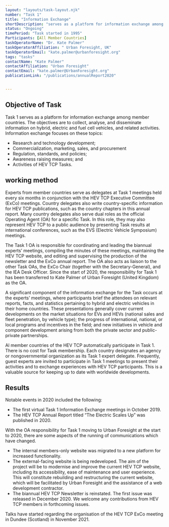 ```yaml
---
layout: "layouts/task-layout.njk"
number: "Task 1"
title: "Information Exchange"
shortDescription: "serves as a platform for information exchange among member countries"
status: "Ongoing"
timePeriod: "Task started in 1995"
Participants: [All Member Countries]
taskOperatorName: "Dr. Kate Palmer"
taskOperatorAffiliation: " Urban Foresight, UK"
taskOperatorEmail: "kate.palmer@urbanforesight.org"
tags: "tasks"
contactName: "​​​​​​Kate Palmer"
contactAffiliation: "Urban Foresight"
contactEmail: "kate.palmer@UrbanForesight.org"
publicationLink: "/publications/annualReport2020"


---
```


## Objective of Task
Task 1 serves as a platform for information exchange among member countries. The objectives are to collect, analyse, and disseminate information on hybrid, electric and fuel cell vehicles, and related activities.  
Information exchange focuses on these topics: 
- Research and technology development; 
- Commercialization, marketing, sales, and procurement
- Regulation, standards, and policies; 
- Awareness raising measures; and 
- Activities of HEV TCP Tasks. 

## working method
Experts from member countries serve as delegates at Task 1 meetings held every six months in conjunction with the HEV TCP Executive Committee (ExCo) meetings. Country delegates also write country-specific information for HEV TCP publications, such as the country chapters in this annual report. Many country delegates also serve dual roles as the official Operating Agent (OA) for a specific Task. In this role, they may also represent HEV TCP to a public audience by presenting Task results at international conferences, such as the EVS (Electric Vehicle Symposium) meetings.  

The Task 1 OA is responsible for coordinating and leading the biannual experts’ meetings, compiling the minutes of these meetings, maintaining the HEV TCP website, and editing and supervising the production of the newsletter and the ExCo annual report. The OA also acts as liaison to the other Task OAs, the ExCo Chair (together with the Secretary-General), and the IEA Desk Officer. Since the start of 2020, the responsibility for Task 1 has been transferred to Kate Palmer of Urban Foresight (United Kingdom) as the OA.  

A significant component of the information exchange for the Task occurs at the experts’ meetings, where participants brief the attendees on relevant reports, facts, and statistics pertaining to hybrid and electric vehicles in their home countries. These presentations generally cover current developments on the market situations for EVs and HEVs (national sales and fleet penetration, by vehicle type); the progress of international, national, or local programs and incentives in the field; and new initiatives in vehicle and component development arising from both the private sector and public-private partnerships.  

Al member countries of the HEV TCP automatically participate in Task 1. There is no cost for Task membership. Each country designates an agency or nongovernmental organization as its Task 1 expert delegate. Frequently, guest experts are invited to participate in Task 1 meetings to present their activities and to exchange experiences with HEV TCP participants. This is a valuable source for keeping up to date with worldwide developments.         

## Results
Notable events in 2020 included the following: 
- The first virtual Task 1 Information Exchange meetings in October 2019. 
- The HEV TCP Annual Report titled “The Electric Scales Up” was published in 2020.  

With the OA responsibility for Task 1 moving to Urban Foresight at the start to 2020, there are some aspects of the running of communications which have changed. 
- The internal members-only website was migrated to a new platform for increased functionality. 
- The external-facing website is being redeveloped. The aim of the project will be to modernise and improve the current HEV TCP website, including its accessibility, ease of maintenance and user experience. This will constitute rebuilding and restructuring the current website, which will be facilitated by Urban Foresight and the assistance of a web development contractor. 
- The biannual HEV TCP Newsletter is reinstated. The first issue was released in December 2020. We welcome any contributions from HEV TCP members in forthcoming issues.  

Talks have started regarding the organisation of the HEV TCP ExCo meeting in Dundee (Scotland) in November 2021. 